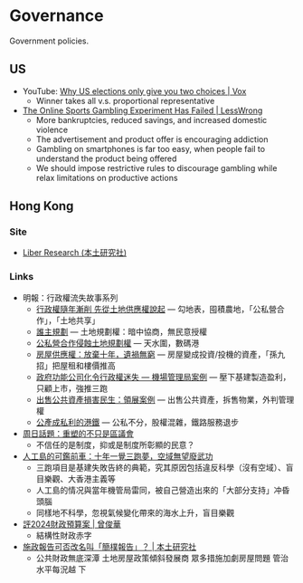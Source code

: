 # Governance

Government policies.

## US

- YouTube:
  [Why US elections only give you two choices | Vox](https://youtu.be/bqWwV3xk9Qk)
  - Winner takes all v.s. proportional representative
- [The Online Sports Gambling Experiment Has Failed | LessWrong](https://www.lesswrong.com/posts/tHiB8jLocbPLagYDZ/the-online-sports-gambling-experiment-has-failed)
  - More bankruptcies, reduced savings, and increased domestic violence
  - The advertisement and product offer is encouraging addiction
  - Gambling on smartphones is far too easy, when people fail to understand the
    product being offered
  - We should impose restrictive rules to discourage gambling while relax
    limitations on productive actions

## Hong Kong

### Site

- [Liber Research (本土研究社)](https://liber-research.com/)

### Links

- 明報：行政權流失故事系列
  - [行政權隨年漸削 先從土地供應權說起](https://ol.mingpao.com/ldy/cultureleisure/culture/20210516/1621102463607/)
    — 勾地表，囤積農地，「公私營合作」，「土地共享」
  - [誰主規劃](https://ol.mingpao.com/ldy/cultureleisure/culture/20210523/1621707749839/)
    — 土地規劃權：暗中協商，無民意授權
  - [公私營合作侵蝕土地規劃權](https://ol.mingpao.com/ldy/cultureleisure/culture/20210530/1622312492422/)
    — 天水圍，數碼港
  - [房屋供應權：放棄十年，遺禍無窮](https://ol.mingpao.com/ldy/cultureleisure/culture/20210606/1622917576744/)
    — 房屋變成投資/投機的資產，「孫九招」把屋租和樓價推高
  - [政府功能公司化令行政權迷失 — 機場管理局案例](https://ol.mingpao.com/ldy/cultureleisure/culture/20210620/1624127521868/)
    — 壓下基建製造盈利，只顧上市，強推三跑
  - [出售公共資產損害民生：領展案例](https://ol.mingpao.com/ldy/cultureleisure/culture/20210704/1625336932582/)
    — 出售公共資產，拆售物業，外判管理權
  - [公產成私利的港鐵](https://ol.mingpao.com/ldy/cultureleisure/culture/20210822/1629569116317/)
    — 公私不分，股權混雜，鐵路服務退步
- [周日話題：重塑的不只是區議會](https://ol.mingpao.com/ldy/cultureleisure/culture/20230507/1683396602983)
  - 不信任的是制度，抑或是制度所彰顯的民意？
- [人工島的可鑑前車：十年一覺三跑夢，空域無望廢武功](https://news.mingpao.com/pns/%E5%89%AF%E5%88%8A/article/20230730/s00005/1690650325479/)
  <!-- prettier-ignore -->
  - 三跑項目是基建失敗告終的典範，究其原因包括違反科學（沒有空域）、盲目樂觀、大香港主義等
  - 人工島的情况與當年機管局雷同，被自己營造出來的「大部分支持」冲昏頭腦
  - 同樣地不科學，忽視氣候變化帶來的海水上升，盲目樂觀
- [評2024財政預算案 | 曾俊華](https://www.facebook.com/story.php/?id=100044538001801&story_fbid=927516162076309)
  - 結構性財政赤字
- [施政報告可否改名叫「簡樸報告」？ | 本土研究社](https://www.facebook.com/localresearch/posts/pfbid02v8GBG3RyCTyVFq3Pkm6uZRZyfnLVPi9jFLh41LcKUcB6GRrmRXhbTt3HdP8eqE7Cl)
  - 公共財政無底深潭 土地房屋政策傾斜發展商 眾多措施加劇房屋問題 管治水平每況越
    下

